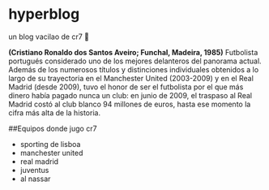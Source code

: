 # hyperblog
un blog vacilao de cr7 🤍

**(Cristiano Ronaldo dos Santos Aveiro; Funchal, Madeira, 1985)** Futbolista portugués considerado uno de los mejores delanteros del panorama actual. Además de los numerosos títulos y distinciones individuales obtenidos a lo largo de su trayectoria en el Manchester United (2003-2009) y en el Real Madrid (desde 2009), tuvo el honor de ser el futbolista por el que más dinero había pagado nunca un club: en junio de 2009, el traspaso al Real Madrid costó al club blanco 94 millones de euros, hasta ese momento la cifra más alta de la historia.

##Equipos donde jugo cr7
* sporting de lisboa
* manchester united 
* real madrid
* juventus
* al nassar
